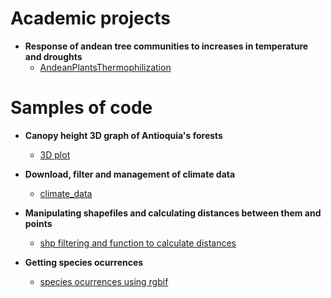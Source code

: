 <h1>Academic projects </h1>

  - <b> Response of andean tree communities to increases in temperature and droughts </b>
    - [AndeanPlantsThermophilization](https://github.com/AlejandroJaramilloUran/AndeanPlantsThermophilization)

<h1>Samples of code </h1>

- <b>Canopy height 3D graph of Antioquia's forests</b>
  - [3D plot](https://github.com/AlejandroJaramilloUran/antioquia_canopy_3dmap)

- <b>Download, filter and management of climate data</b>
  - [climate_data](https://github.com/AlejandroJaramilloUran/climate_data)

- <b>Manipulating shapefiles and calculating distances between them and points</b>
  - [shp filtering and function to calculate distances](https://github.com/AlejandroJaramilloUran/shp_manipulation
)
  
- <b>Getting species ocurrences</b>
  - [species ocurrences using rgbif](https://github.com/AlejandroJaramilloUran/getting_sp_ocurrences/tree/main)





<!--
**AlejandroJaramilloUran/AlejandroJaramilloUran** is a ✨ _special_ ✨ repository because its `README.md` (this file) appears on your GitHub profile.

Here are some ideas to get you started:

- 🔭 I’m currently working on ...
- 🌱 I’m currently learning ...
- 👯 I’m looking to collaborate on ...
- 🤔 I’m looking for help with ...
- 💬 Ask me about ...
- 📫 How to reach me: ...
- 😄 Pronouns: ...
- ⚡ Fun fact: ...
-->
